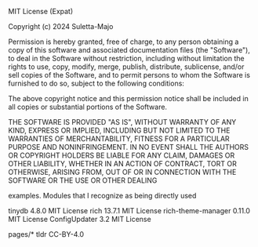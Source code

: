 MIT License
(Expat)

Copyright (c) 2024 Suletta-Majo

Permission is hereby granted, free of charge, to any person obtaining a copy of this software and associated documentation files (the "Software"), to deal in the Software without restriction, including without limitation the rights to use, copy, modify, merge, publish, distribute, sublicense, and/or sell copies of the Software, and to permit persons to whom the Software is furnished to do so, subject to the following conditions:

The above copyright notice and this permission notice shall be included in all copies or substantial portions of the Software.

THE SOFTWARE IS PROVIDED "AS IS", WITHOUT WARRANTY OF ANY KIND, EXPRESS OR IMPLIED, INCLUDING BUT NOT LIMITED TO THE WARRANTIES OF MERCHANTABILITY, FITNESS FOR A PARTICULAR PURPOSE AND NONINFRINGEMENT. IN NO EVENT SHALL THE AUTHORS OR COPYRIGHT HOLDERS BE LIABLE FOR ANY CLAIM, DAMAGES OR OTHER LIABILITY, WHETHER IN AN ACTION OF CONTRACT, TORT OR OTHERWISE, ARISING FROM, OUT OF OR IN CONNECTION WITH THE SOFTWARE OR THE USE OR OTHER DEALING


examples. Modules that I recognize as being directly used

tinydb              4.8.0     MIT License
rich                13.7.1    MIT License
rich-theme-manager  0.11.0    MIT License
ConfigUpdater       3.2       MIT License

pages/*
tldr	CC-BY-4.0
